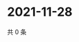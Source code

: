 # 2021-11-28

共 0 条

<!-- BEGIN WEIBO -->
<!-- 最后更新时间 Sun Nov 28 2021 08:15:37 GMT+0800 (China Standard Time) -->

<!-- END WEIBO -->
